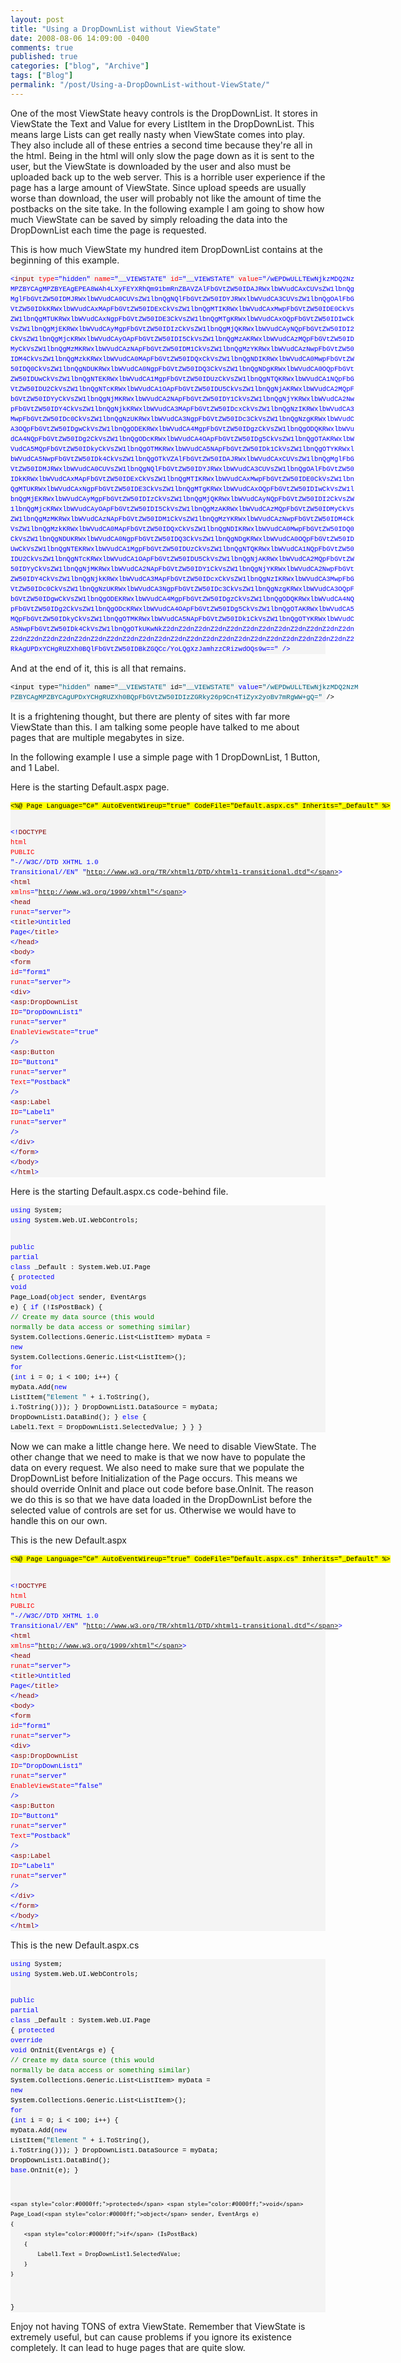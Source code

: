 ```yaml
---
layout: post
title: "Using a DropDownList without ViewState"
date: 2008-08-06 14:09:00 -0400
comments: true
published: true
categories: ["blog", "Archive"]
tags: ["Blog"]
permalink: "/post/Using-a-DropDownList-without-ViewState/"
---
```

<!-- more -->



<p>One of the most ViewState heavy controls is the DropDownList. It stores in ViewState the Text and Value for every ListItem in the DropDownList. This means large Lists can get really nasty when ViewState comes into play. They also include all of these entries a second time because they're all in the html. Being in the html will only slow the page down as it is sent to the user, but the ViewState is downloaded by the user and also must be uploaded back up to the web server. This is a horrible user experience if the page has a large amount of ViewState. Since upload speeds are usually worse than download, the user will probably not like the amount of time the postbacks on the site take. In the following example I am going to show how much ViewState can be saved by simply reloading the data into the DropDownList each time the page is requested.</p>
<p>This is how much ViewState my hundred item DropDownList contains at the beginning of this example.</p>
<div>
<pre style="font-size: 8pt; margin: 0em; overflow: visible; width: 100%; color: black; line-height: 12pt; font-family: consolas, 'Courier New', courier, monospace; background-color: #f4f4f4; border-style: none; padding: 0px;"><span style="color:#0000ff;">&lt;</span><span style="color:#800000;">input</span> <span style="color:#ff0000;">type</span><span style="color:#0000ff;">="hidden"</span> <span style="color:#ff0000;">name</span><span style="color:#0000ff;">="__VIEWSTATE"</span> <span style="color:#ff0000;">id</span><span style="color:#0000ff;">="__VIEWSTATE"</span> <span style="color:#ff0000;">value</span><span style="color:#0000ff;">="/wEPDwULLTEwNjkzMDQ2Nz
MPZBYCAgMPZBYEAgEPEA8WAh4LXyFEYXRhQm91bmRnZBAVZAlFbGVtZW50IDAJRWxlbWVudCAxCUVsZW1lbnQg
MglFbGVtZW50IDMJRWxlbWVudCA0CUVsZW1lbnQgNQlFbGVtZW50IDYJRWxlbWVudCA3CUVsZW1lbnQgOAlFbG
VtZW50IDkKRWxlbWVudCAxMApFbGVtZW50IDExCkVsZW1lbnQgMTIKRWxlbWVudCAxMwpFbGVtZW50IDE0CkVs
ZW1lbnQgMTUKRWxlbWVudCAxNgpFbGVtZW50IDE3CkVsZW1lbnQgMTgKRWxlbWVudCAxOQpFbGVtZW50IDIwCk
VsZW1lbnQgMjEKRWxlbWVudCAyMgpFbGVtZW50IDIzCkVsZW1lbnQgMjQKRWxlbWVudCAyNQpFbGVtZW50IDI2
CkVsZW1lbnQgMjcKRWxlbWVudCAyOApFbGVtZW50IDI5CkVsZW1lbnQgMzAKRWxlbWVudCAzMQpFbGVtZW50ID
MyCkVsZW1lbnQgMzMKRWxlbWVudCAzNApFbGVtZW50IDM1CkVsZW1lbnQgMzYKRWxlbWVudCAzNwpFbGVtZW50
IDM4CkVsZW1lbnQgMzkKRWxlbWVudCA0MApFbGVtZW50IDQxCkVsZW1lbnQgNDIKRWxlbWVudCA0MwpFbGVtZW
50IDQ0CkVsZW1lbnQgNDUKRWxlbWVudCA0NgpFbGVtZW50IDQ3CkVsZW1lbnQgNDgKRWxlbWVudCA0OQpFbGVt
ZW50IDUwCkVsZW1lbnQgNTEKRWxlbWVudCA1MgpFbGVtZW50IDUzCkVsZW1lbnQgNTQKRWxlbWVudCA1NQpFbG
VtZW50IDU2CkVsZW1lbnQgNTcKRWxlbWVudCA1OApFbGVtZW50IDU5CkVsZW1lbnQgNjAKRWxlbWVudCA2MQpF
bGVtZW50IDYyCkVsZW1lbnQgNjMKRWxlbWVudCA2NApFbGVtZW50IDY1CkVsZW1lbnQgNjYKRWxlbWVudCA2Nw
pFbGVtZW50IDY4CkVsZW1lbnQgNjkKRWxlbWVudCA3MApFbGVtZW50IDcxCkVsZW1lbnQgNzIKRWxlbWVudCA3
MwpFbGVtZW50IDc0CkVsZW1lbnQgNzUKRWxlbWVudCA3NgpFbGVtZW50IDc3CkVsZW1lbnQgNzgKRWxlbWVudC
A3OQpFbGVtZW50IDgwCkVsZW1lbnQgODEKRWxlbWVudCA4MgpFbGVtZW50IDgzCkVsZW1lbnQgODQKRWxlbWVu
dCA4NQpFbGVtZW50IDg2CkVsZW1lbnQgODcKRWxlbWVudCA4OApFbGVtZW50IDg5CkVsZW1lbnQgOTAKRWxlbW
VudCA5MQpFbGVtZW50IDkyCkVsZW1lbnQgOTMKRWxlbWVudCA5NApFbGVtZW50IDk1CkVsZW1lbnQgOTYKRWxl
bWVudCA5NwpFbGVtZW50IDk4CkVsZW1lbnQgOTkVZAlFbGVtZW50IDAJRWxlbWVudCAxCUVsZW1lbnQgMglFbG
VtZW50IDMJRWxlbWVudCA0CUVsZW1lbnQgNQlFbGVtZW50IDYJRWxlbWVudCA3CUVsZW1lbnQgOAlFbGVtZW50
IDkKRWxlbWVudCAxMApFbGVtZW50IDExCkVsZW1lbnQgMTIKRWxlbWVudCAxMwpFbGVtZW50IDE0CkVsZW1lbn
QgMTUKRWxlbWVudCAxNgpFbGVtZW50IDE3CkVsZW1lbnQgMTgKRWxlbWVudCAxOQpFbGVtZW50IDIwCkVsZW1l
bnQgMjEKRWxlbWVudCAyMgpFbGVtZW50IDIzCkVsZW1lbnQgMjQKRWxlbWVudCAyNQpFbGVtZW50IDI2CkVsZW
1lbnQgMjcKRWxlbWVudCAyOApFbGVtZW50IDI5CkVsZW1lbnQgMzAKRWxlbWVudCAzMQpFbGVtZW50IDMyCkVs
ZW1lbnQgMzMKRWxlbWVudCAzNApFbGVtZW50IDM1CkVsZW1lbnQgMzYKRWxlbWVudCAzNwpFbGVtZW50IDM4Ck
VsZW1lbnQgMzkKRWxlbWVudCA0MApFbGVtZW50IDQxCkVsZW1lbnQgNDIKRWxlbWVudCA0MwpFbGVtZW50IDQ0
CkVsZW1lbnQgNDUKRWxlbWVudCA0NgpFbGVtZW50IDQ3CkVsZW1lbnQgNDgKRWxlbWVudCA0OQpFbGVtZW50ID
UwCkVsZW1lbnQgNTEKRWxlbWVudCA1MgpFbGVtZW50IDUzCkVsZW1lbnQgNTQKRWxlbWVudCA1NQpFbGVtZW50
IDU2CkVsZW1lbnQgNTcKRWxlbWVudCA1OApFbGVtZW50IDU5CkVsZW1lbnQgNjAKRWxlbWVudCA2MQpFbGVtZW
50IDYyCkVsZW1lbnQgNjMKRWxlbWVudCA2NApFbGVtZW50IDY1CkVsZW1lbnQgNjYKRWxlbWVudCA2NwpFbGVt
ZW50IDY4CkVsZW1lbnQgNjkKRWxlbWVudCA3MApFbGVtZW50IDcxCkVsZW1lbnQgNzIKRWxlbWVudCA3MwpFbG
VtZW50IDc0CkVsZW1lbnQgNzUKRWxlbWVudCA3NgpFbGVtZW50IDc3CkVsZW1lbnQgNzgKRWxlbWVudCA3OQpF
bGVtZW50IDgwCkVsZW1lbnQgODEKRWxlbWVudCA4MgpFbGVtZW50IDgzCkVsZW1lbnQgODQKRWxlbWVudCA4NQ
pFbGVtZW50IDg2CkVsZW1lbnQgODcKRWxlbWVudCA4OApFbGVtZW50IDg5CkVsZW1lbnQgOTAKRWxlbWVudCA5
MQpFbGVtZW50IDkyCkVsZW1lbnQgOTMKRWxlbWVudCA5NApFbGVtZW50IDk1CkVsZW1lbnQgOTYKRWxlbWVudC
A5NwpFbGVtZW50IDk4CkVsZW1lbnQgOTkUKwNkZ2dnZ2dnZ2dnZ2dnZ2dnZ2dnZ2dnZ2dnZ2dnZ2dnZ2dnZ2dn
Z2dnZ2dnZ2dnZ2dnZ2dnZ2dnZ2dnZ2dnZ2dnZ2dnZ2dnZ2dnZ2dnZ2dnZ2dnZ2dnZ2dnZ2dnZ2dnZ2dnZ2dnZ2
RkAgUPDxYCHgRUZXh0BQlFbGVtZW50IDBkZGQCc/YoLQgXzJamhzzCRizwdOQs9w=="</span> <span style="color:#0000ff;">/&gt;</span></pre>
</div>
<p>And at the end of it, this is all that remains.</p>
<div>
<pre style="font-size: 8pt; margin: 0em; overflow: visible; width: 100%; color: black; line-height: 12pt; font-family: consolas, 'Courier New', courier, monospace; background-color: #f4f4f4; border-style: none; padding: 0px;">&lt;input type=<span style="color:#006080;">"hidden"</span> name=<span style="color:#006080;">"__VIEWSTATE"</span> id=<span style="color:#006080;">"__VIEWSTATE"</span> <span style="color:#0000ff;">value</span>=<span style="color:#006080;">"/wEPDwULLTEwNjkzMDQ2NzM
PZBYCAgMPZBYCAgUPDxYCHgRUZXh0BQpFbGVtZW50IDIzZGRky26p9Cn4TiZyx2yoBv7mRgWW+gQ="</span> /&gt;</pre>
</div>
<p>It is a frightening thought, but there are plenty of sites with far more ViewState than this. I am talking some people have talked to me about pages that are multiple megabytes in size.</p>
<p>In the following example I use a simple page with 1 DropDownList, 1 Button, and 1 Label.</p>
<p>Here is the starting Default.aspx page.</p>
<div>
<pre style="font-size: 8pt; margin: 0em; overflow: visible; width: 100%; color: black; line-height: 12pt; font-family: consolas, 'Courier New', courier, monospace; background-color: #f4f4f4; border-style: none; padding: 0px;"><span style="background-color:#ffff00;">&lt;%@ Page Language="C#" AutoEventWireup="true" CodeFile="Default.aspx.cs" Inherits="_Default" %&gt;</span>

<span style="color:#0000ff;">&lt;!</span><span style="color:#800000;">DOCTYPE</span> <span style="color:#ff0000;">html</span> <span style="color:#ff0000;">PUBLIC</span> <span style="color:#0000ff;">"-//W3C//DTD XHTML 1.0 Transitional//EN"</span> <span style="color:#0000ff;">"http://www.w3.org/TR/xhtml1/DTD/xhtml1-transitional.dtd"</span><span style="color:#0000ff;">&gt;</span>
<span style="color:#0000ff;">&lt;</span><span style="color:#800000;">html</span> <span style="color:#ff0000;">xmlns</span><span style="color:#0000ff;">="http://www.w3.org/1999/xhtml"</span><span style="color:#0000ff;">&gt;</span>
<span style="color:#0000ff;">&lt;</span><span style="color:#800000;">head</span> <span style="color:#ff0000;">runat</span><span style="color:#0000ff;">="server"</span><span style="color:#0000ff;">&gt;</span>
    <span style="color:#0000ff;">&lt;</span><span style="color:#800000;">title</span><span style="color:#0000ff;">&gt;</span>Untitled Page<span style="color:#0000ff;">&lt;/</span><span style="color:#800000;">title</span><span style="color:#0000ff;">&gt;</span>
<span style="color:#0000ff;">&lt;/</span><span style="color:#800000;">head</span><span style="color:#0000ff;">&gt;</span>
<span style="color:#0000ff;">&lt;</span><span style="color:#800000;">body</span><span style="color:#0000ff;">&gt;</span>
    <span style="color:#0000ff;">&lt;</span><span style="color:#800000;">form</span> <span style="color:#ff0000;">id</span><span style="color:#0000ff;">="form1"</span> <span style="color:#ff0000;">runat</span><span style="color:#0000ff;">="server"</span><span style="color:#0000ff;">&gt;</span>
    <span style="color:#0000ff;">&lt;</span><span style="color:#800000;">div</span><span style="color:#0000ff;">&gt;</span>
        <span style="color:#0000ff;">&lt;</span><span style="color:#800000;">asp:DropDownList</span> <span style="color:#ff0000;">ID</span><span style="color:#0000ff;">="DropDownList1"</span> <span style="color:#ff0000;">runat</span><span style="color:#0000ff;">="server"</span> <span style="color:#ff0000;">EnableViewState</span><span style="color:#0000ff;">="true"</span> <span style="color:#0000ff;">/&gt;</span>
        <span style="color:#0000ff;">&lt;</span><span style="color:#800000;">asp:Button</span> <span style="color:#ff0000;">ID</span><span style="color:#0000ff;">="Button1"</span> <span style="color:#ff0000;">runat</span><span style="color:#0000ff;">="server"</span> <span style="color:#ff0000;">Text</span><span style="color:#0000ff;">="Postback"</span> <span style="color:#0000ff;">/&gt;</span>
        <span style="color:#0000ff;">&lt;</span><span style="color:#800000;">asp:Label</span> <span style="color:#ff0000;">ID</span><span style="color:#0000ff;">="Label1"</span> <span style="color:#ff0000;">runat</span><span style="color:#0000ff;">="server"</span> <span style="color:#0000ff;">/&gt;</span>
    <span style="color:#0000ff;">&lt;/</span><span style="color:#800000;">div</span><span style="color:#0000ff;">&gt;</span>
    <span style="color:#0000ff;">&lt;/</span><span style="color:#800000;">form</span><span style="color:#0000ff;">&gt;</span>
<span style="color:#0000ff;">&lt;/</span><span style="color:#800000;">body</span><span style="color:#0000ff;">&gt;</span>
<span style="color:#0000ff;">&lt;/</span><span style="color:#800000;">html</span><span style="color:#0000ff;">&gt;</span></pre>
</div>
<p>Here is the starting Default.aspx.cs code-behind file.</p>
<div>
<pre style="font-size: 8pt; margin: 0em; overflow: visible; width: 100%; color: black; line-height: 12pt; font-family: consolas, 'Courier New', courier, monospace; background-color: #f4f4f4; border-style: none; padding: 0px;"><span style="color:#0000ff;">using</span> System;
<span style="color:#0000ff;">using</span> System.Web.UI.WebControls;

<span style="color:#0000ff;">public</span> <span style="color:#0000ff;">partial</span> <span style="color:#0000ff;">class</span> _Default : System.Web.UI.Page 
{
    <span style="color:#0000ff;">protected</span> <span style="color:#0000ff;">void</span> Page_Load(<span style="color:#0000ff;">object</span> sender, EventArgs e)
    {
        <span style="color:#0000ff;">if</span> (!IsPostBack)
        {
            <span style="color:#008000;">// Create my data source (this would normally be data access or something similar)</span>
            System.Collections.Generic.List&lt;ListItem&gt; myData = <span style="color:#0000ff;">new</span> System.Collections.Generic.List&lt;ListItem&gt;();
            <span style="color:#0000ff;">for</span> (<span style="color:#0000ff;">int</span> i = 0; i &lt; 100; i++)
            {
                myData.Add(<span style="color:#0000ff;">new</span> ListItem(<span style="color:#006080;">"Element "</span> + i.ToString(), i.ToString()));
            }
            DropDownList1.DataSource = myData;
            DropDownList1.DataBind();
        }
        <span style="color:#0000ff;">else</span>
        {
            Label1.Text = DropDownList1.SelectedValue;
        }
    }
}</pre>
</div>
<p>Now we can make a little change here. We need to disable ViewState. The other change that we need to make is that we now have to populate the data on every request. We also need to make sure that we populate the DropDownList before Initialization of the Page occurs. This means we should override OnInit and place out code before base.OnInit. The reason we do this is so that we have data loaded in the DropDownList before the selected value of controls are set for us. Otherwise we would have to handle this on our own.</p>
<p>This is the new Default.aspx</p>
<div>
<pre style="font-size: 8pt; margin: 0em; overflow: visible; width: 100%; color: black; line-height: 12pt; font-family: consolas, 'Courier New', courier, monospace; background-color: #f4f4f4; border-style: none; padding: 0px;"><span style="background-color:#ffff00;">&lt;%@ Page Language="C#" AutoEventWireup="true" CodeFile="Default.aspx.cs" Inherits="_Default" %&gt;</span>

<span style="color:#0000ff;">&lt;!</span><span style="color:#800000;">DOCTYPE</span> <span style="color:#ff0000;">html</span> <span style="color:#ff0000;">PUBLIC</span> <span style="color:#0000ff;">"-//W3C//DTD XHTML 1.0 Transitional//EN"</span> <span style="color:#0000ff;">"http://www.w3.org/TR/xhtml1/DTD/xhtml1-transitional.dtd"</span><span style="color:#0000ff;">&gt;</span>
<span style="color:#0000ff;">&lt;</span><span style="color:#800000;">html</span> <span style="color:#ff0000;">xmlns</span><span style="color:#0000ff;">="http://www.w3.org/1999/xhtml"</span><span style="color:#0000ff;">&gt;</span>
<span style="color:#0000ff;">&lt;</span><span style="color:#800000;">head</span> <span style="color:#ff0000;">runat</span><span style="color:#0000ff;">="server"</span><span style="color:#0000ff;">&gt;</span>
    <span style="color:#0000ff;">&lt;</span><span style="color:#800000;">title</span><span style="color:#0000ff;">&gt;</span>Untitled Page<span style="color:#0000ff;">&lt;/</span><span style="color:#800000;">title</span><span style="color:#0000ff;">&gt;</span>
<span style="color:#0000ff;">&lt;/</span><span style="color:#800000;">head</span><span style="color:#0000ff;">&gt;</span>
<span style="color:#0000ff;">&lt;</span><span style="color:#800000;">body</span><span style="color:#0000ff;">&gt;</span>
    <span style="color:#0000ff;">&lt;</span><span style="color:#800000;">form</span> <span style="color:#ff0000;">id</span><span style="color:#0000ff;">="form1"</span> <span style="color:#ff0000;">runat</span><span style="color:#0000ff;">="server"</span><span style="color:#0000ff;">&gt;</span>
    <span style="color:#0000ff;">&lt;</span><span style="color:#800000;">div</span><span style="color:#0000ff;">&gt;</span>
        <span style="color:#0000ff;">&lt;</span><span style="color:#800000;">asp:DropDownList</span> <span style="color:#ff0000;">ID</span><span style="color:#0000ff;">="DropDownList1"</span> <span style="color:#ff0000;">runat</span><span style="color:#0000ff;">="server"</span> <span style="color:#ff0000;">EnableViewState</span><span style="color:#0000ff;">="false"</span> <span style="color:#0000ff;">/&gt;</span>
        <span style="color:#0000ff;">&lt;</span><span style="color:#800000;">asp:Button</span> <span style="color:#ff0000;">ID</span><span style="color:#0000ff;">="Button1"</span> <span style="color:#ff0000;">runat</span><span style="color:#0000ff;">="server"</span> <span style="color:#ff0000;">Text</span><span style="color:#0000ff;">="Postback"</span> <span style="color:#0000ff;">/&gt;</span>
        <span style="color:#0000ff;">&lt;</span><span style="color:#800000;">asp:Label</span> <span style="color:#ff0000;">ID</span><span style="color:#0000ff;">="Label1"</span> <span style="color:#ff0000;">runat</span><span style="color:#0000ff;">="server"</span> <span style="color:#0000ff;">/&gt;</span>
    <span style="color:#0000ff;">&lt;/</span><span style="color:#800000;">div</span><span style="color:#0000ff;">&gt;</span>
    <span style="color:#0000ff;">&lt;/</span><span style="color:#800000;">form</span><span style="color:#0000ff;">&gt;</span>
<span style="color:#0000ff;">&lt;/</span><span style="color:#800000;">body</span><span style="color:#0000ff;">&gt;</span>
<span style="color:#0000ff;">&lt;/</span><span style="color:#800000;">html</span><span style="color:#0000ff;">&gt;</span></pre>
</div>
<p>This is the new Default.aspx.cs</p>
<div>
<pre style="font-size: 8pt; margin: 0em; overflow: visible; width: 100%; color: black; line-height: 12pt; font-family: consolas, 'Courier New', courier, monospace; background-color: #f4f4f4; border-style: none; padding: 0px;"><span style="color:#0000ff;">using</span> System;
<span style="color:#0000ff;">using</span> System.Web.UI.WebControls;

<span style="color:#0000ff;">public</span> <span style="color:#0000ff;">partial</span> <span style="color:#0000ff;">class</span> _Default : System.Web.UI.Page 
{
    <span style="color:#0000ff;">protected</span> <span style="color:#0000ff;">override</span> <span style="color:#0000ff;">void</span> OnInit(EventArgs e)
    {
        <span style="color:#008000;">// Create my data source (this would normally be data access or something similar)</span>
        System.Collections.Generic.List&lt;ListItem&gt; myData = <span style="color:#0000ff;">new</span> System.Collections.Generic.List&lt;ListItem&gt;();
        <span style="color:#0000ff;">for</span> (<span style="color:#0000ff;">int</span> i = 0; i &lt; 100; i++)
        {
            myData.Add(<span style="color:#0000ff;">new</span> ListItem(<span style="color:#006080;">"Element "</span> + i.ToString(), i.ToString()));
        }
        DropDownList1.DataSource = myData;
        DropDownList1.DataBind();
        <span style="color:#0000ff;">base</span>.OnInit(e);
    }

    <span style="color:#0000ff;">protected</span> <span style="color:#0000ff;">void</span> Page_Load(<span style="color:#0000ff;">object</span> sender, EventArgs e)
    {
        <span style="color:#0000ff;">if</span> (IsPostBack)
        {
            Label1.Text = DropDownList1.SelectedValue;
        }
    }
}</pre>
</div>
<p>Enjoy not having TONS of extra ViewState. Remember that ViewState is extremely useful, but can cause problems if you ignore its existence completely. It can lead to huge pages that are quite slow.</p>
